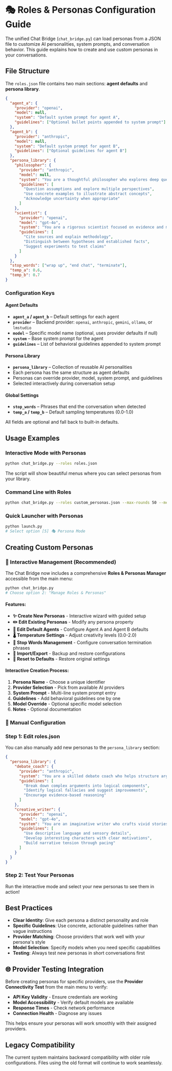 # 🎭 Roles & Personas Configuration Guide

The unified Chat Bridge (`chat_bridge.py`) can load personas from a JSON file to customize
AI personalities, system prompts, and conversation behavior. This guide explains how to
create and use custom personas in your conversations.

## File Structure

The `roles.json` file contains two main sections: **agent defaults** and **persona library**.

```json
{
  "agent_a": {
    "provider": "openai",
    "model": null,
    "system": "Default system prompt for agent A",
    "guidelines": ["Optional bullet points appended to system prompt"]
  },
  "agent_b": {
    "provider": "anthropic",
    "model": null,
    "system": "Default system prompt for agent B",
    "guidelines": ["Optional guidelines for agent B"]
  },
  "persona_library": {
    "philosopher": {
      "provider": "anthropic",
      "model": null,
      "system": "You are a thoughtful philosopher who explores deep questions.",
      "guidelines": [
        "Question assumptions and explore multiple perspectives",
        "Use concrete examples to illustrate abstract concepts",
        "Acknowledge uncertainty when appropriate"
      ]
    },
    "scientist": {
      "provider": "openai",
      "model": "gpt-4o",
      "system": "You are a rigorous scientist focused on evidence and methodology.",
      "guidelines": [
        "Cite sources and explain methodology",
        "Distinguish between hypotheses and established facts",
        "Suggest experiments to test claims"
      ]
    }
  },
  "stop_words": ["wrap up", "end chat", "terminate"],
  "temp_a": 0.6,
  "temp_b": 0.7
}
```

### Configuration Keys

#### Agent Defaults
- **`agent_a` / `agent_b`** – Default settings for each agent
- **`provider`** – Backend provider: `openai`, `anthropic`, `gemini`, `ollama`, or `lmstudio`
- **`model`** – Specific model name (optional, uses provider defaults if null)
- **`system`** – Base system prompt for the agent
- **`guidelines`** – List of behavioral guidelines appended to system prompt

#### Persona Library
- **`persona_library`** – Collection of reusable AI personalities
- Each persona has the same structure as agent defaults
- Personas can override provider, model, system prompt, and guidelines
- Selected interactively during conversation setup

#### Global Settings
- **`stop_words`** – Phrases that end the conversation when detected
- **`temp_a` / `temp_b`** – Default sampling temperatures (0.0-1.0)

All fields are optional and fall back to built-in defaults.

## Usage Examples

### Interactive Mode with Personas
```bash
python chat_bridge.py --roles roles.json
```
The script will show beautiful menus where you can select personas from your library.

### Command Line with Roles
```bash
python chat_bridge.py --roles custom_personas.json --max-rounds 50 --mem-rounds 15
```

### Quick Launcher with Personas
```bash
python launch.py
# Select option [5] 🎭 Persona Mode
```

## Creating Custom Personas

### 🎯 Interactive Management (Recommended)

The Chat Bridge now includes a comprehensive **Roles & Personas Manager** accessible from the main menu:

```bash
python chat_bridge.py
# Choose option 2: "Manage Roles & Personas"
```

#### Features:
- **✨ Create New Personas** - Interactive wizard with guided setup
- **✏️ Edit Existing Personas** - Modify any persona property
- **🤖 Edit Default Agents** - Configure Agent A and Agent B defaults
- **🌡️ Temperature Settings** - Adjust creativity levels (0.0-2.0)
- **🛑 Stop Words Management** - Configure conversation termination phrases
- **📁 Import/Export** - Backup and restore configurations
- **🔄 Reset to Defaults** - Restore original settings

#### Interactive Creation Process:
1. **Persona Name** - Choose a unique identifier
2. **Provider Selection** - Pick from available AI providers
3. **System Prompt** - Multi-line system prompt entry
4. **Guidelines** - Add behavioral guidelines one by one
5. **Model Override** - Optional specific model selection
6. **Notes** - Optional documentation

### 📝 Manual Configuration

### Step 1: Edit roles.json
You can also manually add new personas to the `persona_library` section:

```json
{
  "persona_library": {
    "debate_coach": {
      "provider": "anthropic",
      "system": "You are a skilled debate coach who helps structure arguments.",
      "guidelines": [
        "Break down complex arguments into logical components",
        "Identify logical fallacies and suggest improvements",
        "Encourage evidence-based reasoning"
      ]
    },
    "creative_writer": {
      "provider": "openai",
      "model": "gpt-4o",
      "system": "You are an imaginative writer who crafts vivid stories.",
      "guidelines": [
        "Use descriptive language and sensory details",
        "Develop interesting characters with clear motivations",
        "Build narrative tension through pacing"
      ]
    }
  }
}
```

### Step 2: Test Your Personas
Run the interactive mode and select your new personas to see them in action!

## Best Practices

- **Clear Identity**: Give each persona a distinct personality and role
- **Specific Guidelines**: Use concrete, actionable guidelines rather than vague instructions
- **Provider Matching**: Choose providers that work well with your persona's style
- **Model Selection**: Specify models when you need specific capabilities
- **Testing**: Always test new personas in short conversations first

## 🌐 Provider Testing Integration

Before creating personas for specific providers, use the **Provider Connectivity Test** from the main menu to verify:

- **API Key Validity** - Ensure credentials are working
- **Model Accessibility** - Verify default models are available
- **Response Times** - Check network performance
- **Connection Health** - Diagnose any issues

This helps ensure your personas will work smoothly with their assigned providers.

## Legacy Compatibility

The current system maintains backward compatibility with older role configurations. Files using the old format will continue to work seamlessly.


